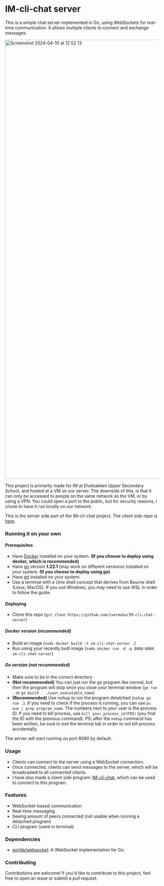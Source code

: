 # IM-cli-chat server

This is a simple chat server implemented in Go, using WebSockets for real-time communication. It allows multiple clients to connect and exchange messages. 

<img width="1438" alt="Screenshot 2024-04-10 at 12 52 13" src="https://github.com/ivermoka/IM-cli-chat-server/assets/119415554/7a8b5e7b-705d-47f9-9071-db1b1ec13821">


This project is primarily made for IM at Elvebakken Upper Secondary School, and hosted at a VM on our server. The downside of this, is that it can only be accessed to people on the same network as the VM, or by using a VPN. You could open a port to the public, but for security reasons, I chose to have it run locally on our network. 

This is the server side part of the IM-cli-chat project. The client side repo is [here](https://github.com/ivermoka/IM-cli-chat).

### Running it on your own

#### Prerequisites
* Have [Docker](https://www.docker.com/) installed on your system. **(If you choose to deploy using docker, which is recommended)**
* Have [go](https://go.dev/) version **1.22.1** (may work on different versions) installed on your system. **(If you choose to deploy using go)**
* Have [git](https://git-scm.com/) installed on your system.
* Use a terminal with a Unix shell concept that derives from Bourne shell (Linux, MacOS). If you use Windows, you may need to use WSL in order to follow the guide.

  
#### Deploying 


* Clone this repo (```git clone https://github.com/ivermoka/IM-cli-chat-server```)

##### Docker version (recommended)
* Build an image (```sudo docker build -t im-cli-chat-server .```)
* Run using your recently built image (```sudo docker run -d -p 8080:8080 im-cli-chat-server```)

##### Go version (not recommended)
* Make sure to be in the correct directory
* **(Not recommended)** You can just run the go program like normal, but then the program will stop once you close your terminal window (```go run .``` or ```go build . ./your_executable_name```)
* **(Recommended)** Use nohup to run the program detatched (```nohup go run .```). If you need to check if the process is running, you can use ```ps aux | grep program_name```. The numbers next to your user is the process ID. If you need to kill process, use ```kill your_process_id(PID)``` (you find the ID with the previous command). PS: after the ```nohup``` command has been written, be sure to exit the terminal tab in order to not kill process accidentally.

The server will start running on port 8080 by default.


### Usage

* Clients can connect to the server using a WebSocket connection.
* Once connected, clients can send messages to the server, which will be broadcasted to all connected clients.
* I have also made a client side program: [IM-cli-chat](https://github.com/ivermoka/IM-cli-chat/), which can be used to connect to this program. 


### Features

* WebSocket-based communication
* Real-time messaging
* Seeing amount of peers connected (not usable when running a detached program)
* CLI program (used in terminal)



### Dependencies
* [gorilla/websocket](https://github.com/gorilla/websocket): A WebSocket implementation for Go.

### Contributing

Contributions are welcome! If you'd like to contribute to this project, feel free to open an issue or submit a pull request.
